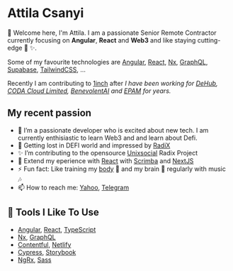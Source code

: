 # Attila Csanyi

👋 Welcome here, I'm Attila.
I am a passionate Senior Remote Contractor currently focusing on **Angular**, **React** and **Web3** and like staying cutting-edge 💪 ✨.

Some of my favourite technologies are [Angular](https://angular.io/), [React](https://react.dev/), [Nx](https://nx.dev/), [GraphQL](https://graphql.org/), [Supabase](https://supabase.com/), [TailwindCSS](https://tailwindcss.com/), ...

Recently I am contributing to [1inch](https://1inch.io/) after _I have been working for [DeHub](https://dehub.net/), [CODA Cloud Limited](https://codacloud.io/), [BenevolentAI](https://www.benevolent.com/) and [EPAM](https://www.epam.com/) for years._

## My recent passion

- 🔭 I’m a passionate developer who is excited about new tech. I am currently enthisiastic to learn Web3 and and learn about Defi.
- 🌱 Getting lost in DEFI world and impressed by [RadiX](https://www.radixdlt.com/)
- ✨ I’m contributing to the opensource [Unixsocial](https://github.com/unixsocial/unix) Radix Project
- 🤔 Extend my eperience with [React](https://reactjs.org/) with [Scrimba](https://scrimba.com/) and [NextJS](https://nextjs.org/learn)
- ⚡ Fun fact: Like training my [body](https://www.youtube.com/watch?v=yAccZcQ-Mbs) 💪 and my brain 🤔 regularly with music 🎶
- 📫 How to reach me: [Yahoo](attila.csnyi@yahoo.co.uk), [Telegram](https://t.me/attilacsanyi)

## 🔧 Tools I Like To Use

- [Angular](https://angular.io/), [React](https://react.dev/), [TypeScript](https://www.typescriptlang.org/)
- [Nx](https://nx.dev/), [GraphQL](https://www.the-guild.dev/graphql/codegen)
- [Contentful](https://www.contentful.com/), [Netlify](https://www.netlify.com/)
- [Cypress](https://www.cypress.io/), [Storybook](https://storybook.js.org/)
- [NgRx](https://ngrx.io/), [Sass](https://sass-lang.com/)

<!--
**attilacsanyi/attilacsanyi** is a ✨ _special_ ✨ repository because its `README.md` (this file) appears on your GitHub profile.

Here are some ideas to get you started:

- 🔭 I’m currently working on ...
- 🌱 I’m currently learning ...
- 👯 I’m looking to collaborate on ...
- 🤔 I’m looking for help with ...
- 💬 Ask me about ...
- 📫 How to reach me: ...
- 😄 Pronouns: ...
- ⚡ Fun fact: ...
-->
